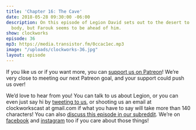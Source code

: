 ```yaml
---
title: 'Chapter 16: The Cave'
date: 2018-05-28 09:30:00 -06:00
description: On this episode of Legion David sets out to the desert to find Farouk's
  body, but Farouk seems to be ahead of him.
show: clockworks
episode: 36
mp3: https://media.transistor.fm/0ccac1ec.mp3
image: "/uploads/clockworks-36.jpg"
layout: episode
---
```


If you like us or if you want more, you can [support us on Patreon](https://www.patreon.com/clockworkscast)! We’re very close to meeting our next Patreon goal, and your support could push us over!

We’d love to hear from you! You can talk to us about Legion, or you can even just say hi by [tweeting to us](http://www.twitter.com/clockworkscast), or shooting us an email at clockworkscast at gmail.com if what you have to say will take more than 140 characters! You can also [discuss this episode in our subreddit](https://www.reddit.com/r/Goodstuff_fm/). We’re on [facebook](http://facebook.com/clockworkscast) and [instagram](https://www.instagram.com/clockworkscast) too if you care about those things!
